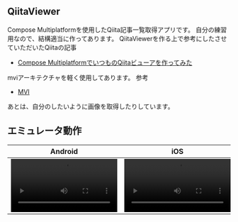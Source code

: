 ## QiitaViewer
Compose Multiplatformを使用したQiita記事一覧取得アプリです。
自分の練習用なので、結構適当に作ってあります。
QiitaViewerを作る上で参考にしたさせていただいたQiitaの記事
- [Compose MultiplatformでいつものQiitaビューアを作ってみた](https://qiita.com/etctaro/items/5f142b0661e761756b36)

mviアーキテクチャを軽く使用してあります。
参考
-  [MVI](https://medium.com/@mohammedkhudair57/mvi-architecture-pattern-in-android-0046bf9b8a2e)

あとは、自分のしたいように画像を取得したりしています。

## エミュレータ動作
|Android|iOS|
|---|---|
|<video width="240" src="">|<video width="240" src="">|